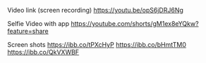 Video link (screen recording)
https://youtu.be/opS6jDRJ6Ng

Selfie Video with app
https://youtube.com/shorts/gM1ex8eYQkw?feature=share

Screen shots
https://ibb.co/tPXcHyP
https://ibb.co/bHmtTM0
https://ibb.co/QkVXWBF

